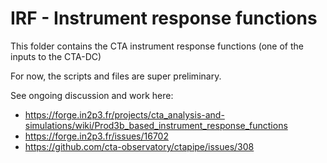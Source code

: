 # IRF - Instrument response functions

This folder contains the CTA instrument response functions
(one of the inputs to the CTA-DC)


For now, the scripts and files are super preliminary.

See ongoing discussion and work here:
* https://forge.in2p3.fr/projects/cta_analysis-and-simulations/wiki/Prod3b_based_instrument_response_functions
* https://forge.in2p3.fr/issues/16702
* https://github.com/cta-observatory/ctapipe/issues/308

